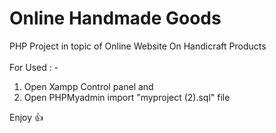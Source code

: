 # Online Handmade Goods 
PHP Project in topic of Online Website On Handicraft Products
<br>
<br>
For Used : -
<br>
1) Open Xampp Control panel and 
2) Open PHPMyadmin import "myproject (2).sql" file

Enjoy 👍

